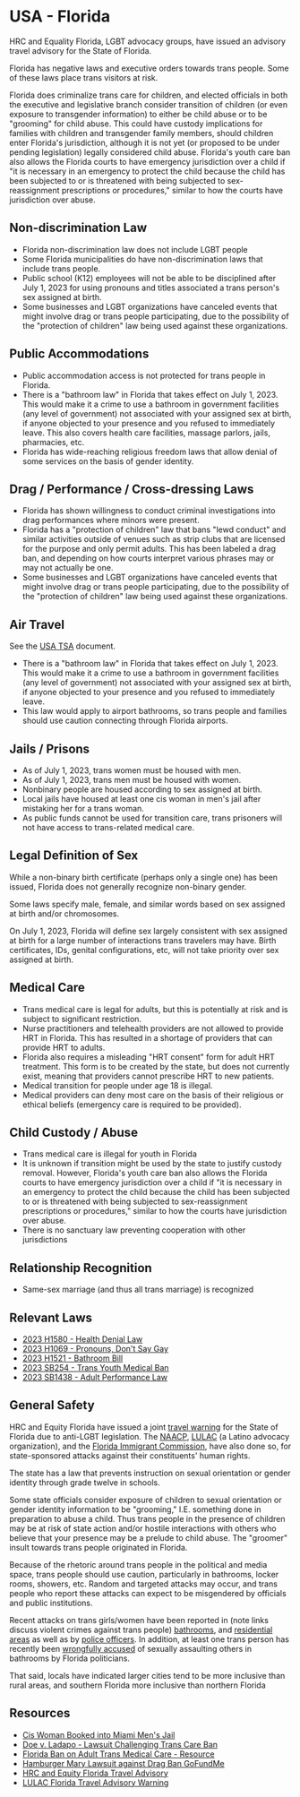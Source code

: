 # USA - Florida

HRC and Equality Florida, LGBT advocacy groups, have issued an advisory travel
advisory for the State of Florida.

Florida has negative laws and executive orders towards trans people. Some of
these laws place trans visitors at risk.

Florida does criminalize trans care for children, and elected officials
in both the executive and legislative branch consider transition of
children (or even exposure to transgender information) to either be
child abuse or to be "grooming" for child abuse. This could have custody
implications for families with children and transgender family members,
should children enter Florida's jurisdiction, although it is not yet (or
proposed to be under pending legislation) legally considered child
abuse.  Florida's youth care ban also allows the Florida courts to have
emergency jurisdiction over a child if "it is necessary in an emergency
to protect the child because the child has been subjected to or is
threatened with being subjected to sex-reassignment prescriptions or
procedures," similar to how the courts have jurisdiction over abuse.

## Non-discrimination Law

 * Florida non-discrimination law does not include LGBT people
 * Some Florida municipalities do have non-discrimination laws that
   include trans people.
 * Public school (K12) employees will not be able to be disciplined
   after July 1, 2023 for using pronouns and titles associated a trans
   person's sex assigned at birth.
 * Some businesses and LGBT organizations have canceled events that
   might involve drag or trans people participating, due to the
   possibility of the "protection of children" law being used against
   these organizations.

## Public Accommodations

 * Public accommodation access is not protected for trans people in
   Florida.
 * There is a "bathroom law" in Florida that takes effect on July 1, 2023.
   This would make it a crime to use a bathroom in government facilities
   (any level of government) not associated with your assigned sex at
   birth, if anyone objected to your presence and you refused to
   immediately leave. This also covers health care facilities, massage
   parlors, jails, pharmacies, etc.
 * Florida has wide-reaching religious freedom laws that allow denial of
   some services on the basis of gender identity.

## Drag / Performance / Cross-dressing Laws

 * Florida has shown willingness to conduct criminal investigations into
   drag performances where minors were present.
 * Florida has a "protection of children" law that bans "lewd conduct"
   and similar activities outside of venues such as strip clubs that are
   licensed for the purpose and only permit adults. This has been
   labeled a drag ban, and depending on how courts interpret various
   phrases may or may not actually be one.
 * Some businesses and LGBT organizations have canceled events that
   might involve drag or trans people participating, due to the
   possibility of the "protection of children" law being used against
   these organizations.

## Air Travel

See the [USA TSA](../notes/tsa.md) document.
 
 * There is a "bathroom law" in Florida that takes effect on July 1, 2023.
   This would make it a crime to use a bathroom in government facilities
   (any level of government) not associated with your
   assigned sex at birth, if anyone objected to your presence and you
   refused to immediately leave.
 * This law would apply to airport bathrooms, so trans people and families
   should use caution connecting through Florida airports.

## Jails / Prisons

 * As of July 1, 2023, trans women must be housed with men.
 * As of July 1, 2023, trans men must be housed with women.
 * Nonbinary people are housed according to sex assigned at birth.
 * Local jails have housed at least one cis woman in men's jail after
   mistaking her for a trans woman.
 * As public funds cannot be used for transition care, trans prisoners
   will not have access to trans-related medical care.

## Legal Definition of Sex

While a non-binary birth certificate (perhaps only a single one) has
been issued, Florida does not generally recognize non-binary gender.

Some laws specify male, female, and similar words based on sex assigned
at birth and/or chromosomes.

On July 1, 2023, Florida will define sex largely consistent with sex
assigned at birth for a large number of interactions trans travelers
may have. Birth certificates, IDs, genital configurations, etc, will
not take priority over sex assigned at birth.

## Medical Care

 * Trans medical care is legal for adults, but this is potentially at
   risk and is subject to significant restriction.
 * Nurse practitioners and telehealth providers are not allowed to
   provide HRT in Florida. This has resulted in a shortage of providers
   that can provide HRT to adults.
 * Florida also requires a misleading "HRT consent" form for adult HRT
   treatment. This form is to be created by the state, but does not
   currently exist, meaning that providers cannot prescribe HRT to new
   patients.
 * Medical transition for people under age 18 is illegal.
 * Medical providers can deny most care on the basis of their religious
   or ethical beliefs (emergency care is required to be provided).

## Child Custody / Abuse

 * Trans medical care is illegal for youth in Florida
 * It is unknown if transition might be used by the state to justify
   custody removal.  However, Florida's youth care ban also allows the
   Florida courts to have emergency jurisdiction over a child if "it
   is necessary in an emergency to protect the child because the child
   has been subjected to or is threatened with being subjected to
   sex-reassignment prescriptions or procedures," similar to how the
   courts have jurisdiction over abuse.
 * There is no sanctuary law preventing cooperation with other
   jurisdictions

## Relationship Recognition

 * Same-sex marriage (and thus all trans marriage) is recognized

## Relevant Laws

 * [2023 H1580 - Health Denial Law](https://www.flsenate.gov/Session/Bill/2023/1580/BillText/er/PDF)
 * [2023 H1069 - Pronouns, Don't Say Gay](https://legiscan.com/FL/text/H1069/id/2798335)
 * [2023 H1521 - Bathroom Bill](https://legiscan.com/FL/text/H1521/id/2764723)
 * [2023 SB254 - Trans Youth Medical Ban](https://www.flsenate.gov/Session/Bill/2023/254/BillText/er/PDF)
 * [2023 SB1438 - Adult Performance Law](https://www.myfloridahouse.gov/Sections/Documents/loaddoc.aspx?FileName=_s1438er.DOCX&DocumentType=Bill&BillNumber=1438&Session=2023)

## General Safety

HRC and Equity Florida have issued a joint
[travel warning](https://floridatraveladvisory.com/)
for the State of Florida due to anti-LGBT legislation.  The
[NAACP](https://www.cnn.com/2023/05/21/us/naacp-florida-travel-advisory/index.html),
[LULAC](https://lulac.org/news/pr/LULACS_HISTORIC_WARNING_AGAINST_LATINOS_TRAVELING_TO_FLORIDA_IS_A_REMINDER_OF_ARIZONA_FOLLOWING_SB1070/)
(a Latino advocacy organization), and the
[Florida Immigrant Commission](https://floridatraveladvisory.com/),
have also done so, for state-sponsored attacks against their
constituents' human rights.

The state has a law that prevents instruction on sexual orientation or
gender identity through grade twelve in schools.

Some state officials consider exposure of children to sexual orientation or
gender identity information to be "grooming," I.E. something done in
preparation to abuse a child. Thus trans people in the presence of
children may be at risk of state action and/or hostile interactions with
others who believe that your presence may be a prelude to child abuse.
The "groomer" insult towards trans people originated in Florida.

Because of the rhetoric around trans people in the political and media
space, trans people should use caution, particularly in bathrooms,
locker rooms, showers, etc.  Random and targeted attacks may occur, and
trans people who report these attacks can expect to be misgendered by
officials and public institutions.

Recent attacks on trans girls/women have been reported in (note links
discuss violent crimes against trans people)
[bathrooms](https://wsvn.com/news/local/miami-dade/man-accused-of-sexually-assaulting-transgender-woman-in-miami-bar/),
and [residential
areas](https://www.advocate.com/crime/2022/8/10/trans-teen-victim-vicious-anti-lgbtq-assault-second-time)
as well as by
[police officers](https://www.huffpost.com/entry/jenny-deleon-florida-hillsborough-county-sheriff-choking_n_634ee621e4b0e376dc114d95).
In addition, at least one trans person has recently been
[wrongfully accused](https://www.floridatoday.com/story/news/education/2022/08/11/brevard-public-schools-dismiss-reports-transgender-school-assault/10297179002/)
of sexually assaulting others in bathrooms by Florida politicians.

That said, locals have indicated larger cities tend to be more inclusive
than rural areas, and southern Florida more inclusive than northern
Florida


## Resources

 * [Cis Woman Booked into Miami Men's Jail](https://www.nbcnews.com/news/us-news/woman-booked-miami-men-s-jail-after-wrongly-deemed-transgender-n943626)
 * [Doe v. Ladapo - Lawsuit Challenging Trans Care Ban](https://www.glad.org/cases/doe-v-ladapo/)
 * [Florida Ban on Adult Trans Medical Care - Resource](https://floridaban.com/)
 * [Hamburger Mary Lawsuit against Drag Ban GoFundMe](https://www.gofundme.com/f/legal-defense-fund-for-hamburger-mary-orlando)
 * [HRC and Equity Florida Travel Advisory](https://eqfl.org/updated-travel-advisory-HRC)
 * [LULAC Florida Travel Advisory Warning](https://lulac.org/news/pr/LULACS_HISTORIC_WARNING_AGAINST_LATINOS_TRAVELING_TO_FLORIDA_IS_A_REMINDER_OF_ARIZONA_FOLLOWING_SB1070/)
